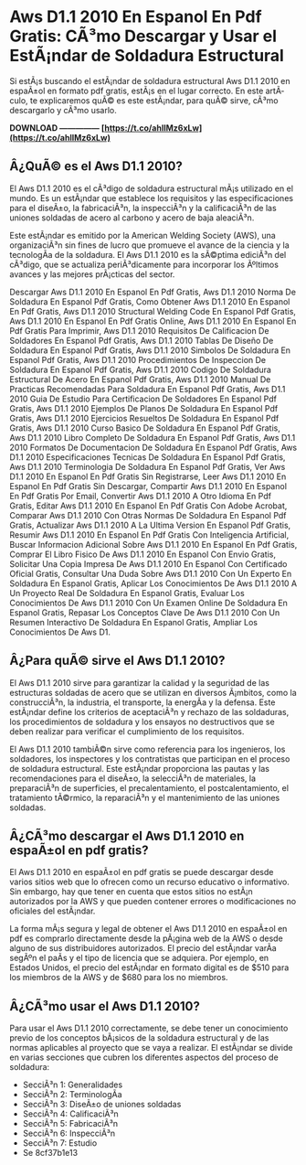 
 
# Aws D1.1 2010 En Espanol En Pdf Gratis: CÃ³mo Descargar y Usar el EstÃ¡ndar de Soldadura Estructural
 
Si estÃ¡s buscando el estÃ¡ndar de soldadura estructural Aws D1.1 2010 en espaÃ±ol en formato pdf gratis, estÃ¡s en el lugar correcto. En este artÃ­culo, te explicaremos quÃ© es este estÃ¡ndar, para quÃ© sirve, cÃ³mo descargarlo y cÃ³mo usarlo.
 
**DOWNLOAD ————— [https://t.co/ahllMz6xLw](https://t.co/ahllMz6xLw)**


 
## Â¿QuÃ© es el Aws D1.1 2010?
 
El Aws D1.1 2010 es el cÃ³digo de soldadura estructural mÃ¡s utilizado en el mundo. Es un estÃ¡ndar que establece los requisitos y las especificaciones para el diseÃ±o, la fabricaciÃ³n, la inspecciÃ³n y la calificaciÃ³n de las uniones soldadas de acero al carbono y acero de baja aleaciÃ³n.
 
Este estÃ¡ndar es emitido por la American Welding Society (AWS), una organizaciÃ³n sin fines de lucro que promueve el avance de la ciencia y la tecnologÃ­a de la soldadura. El Aws D1.1 2010 es la sÃ©ptima ediciÃ³n del cÃ³digo, que se actualiza periÃ³dicamente para incorporar los Ãºltimos avances y las mejores prÃ¡cticas del sector.
 
Descargar Aws D1.1 2010 En Espanol En Pdf Gratis,  Aws D1.1 2010 Norma De Soldadura En Espanol Pdf Gratis,  Como Obtener Aws D1.1 2010 En Espanol En Pdf Gratis,  Aws D1.1 2010 Structural Welding Code En Espanol Pdf Gratis,  Aws D1.1 2010 En Espanol En Pdf Gratis Online,  Aws D1.1 2010 En Espanol En Pdf Gratis Para Imprimir,  Aws D1.1 2010 Requisitos De Calificacion De Soldadores En Espanol Pdf Gratis,  Aws D1.1 2010 Tablas De Diseño De Soldadura En Espanol Pdf Gratis,  Aws D1.1 2010 Simbolos De Soldadura En Espanol Pdf Gratis,  Aws D1.1 2010 Procedimientos De Inspeccion De Soldadura En Espanol Pdf Gratis,  Aws D1.1 2010 Codigo De Soldadura Estructural De Acero En Espanol Pdf Gratis,  Aws D1.1 2010 Manual De Practicas Recomendadas Para Soldadura En Espanol Pdf Gratis,  Aws D1.1 2010 Guia De Estudio Para Certificacion De Soldadores En Espanol Pdf Gratis,  Aws D1.1 2010 Ejemplos De Planos De Soldadura En Espanol Pdf Gratis,  Aws D1.1 2010 Ejercicios Resueltos De Soldadura En Espanol Pdf Gratis,  Aws D1.1 2010 Curso Basico De Soldadura En Espanol Pdf Gratis,  Aws D1.1 2010 Libro Completo De Soldadura En Espanol Pdf Gratis,  Aws D1.1 2010 Formatos De Documentacion De Soldadura En Espanol Pdf Gratis,  Aws D1.1 2010 Especificaciones Tecnicas De Soldadura En Espanol Pdf Gratis,  Aws D1.1 2010 Terminologia De Soldadura En Espanol Pdf Gratis,  Ver Aws D1.1 2010 En Espanol En Pdf Gratis Sin Registrarse,  Leer Aws D1.1 2010 En Espanol En Pdf Gratis Sin Descargar,  Compartir Aws D1.1 2010 En Espanol En Pdf Gratis Por Email,  Convertir Aws D1.1 2010 A Otro Idioma En Pdf Gratis,  Editar Aws D1.1 2010 En Espanol En Pdf Gratis Con Adobe Acrobat,  Comparar Aws D1.1 2010 Con Otras Normas De Soldadura En Espanol Pdf Gratis,  Actualizar Aws D1.1 2010 A La Ultima Version En Espanol Pdf Gratis,  Resumir Aws D1.1 2010 En Espanol En Pdf Gratis Con Inteligencia Artificial,  Buscar Informacion Adicional Sobre Aws D1.1 2010 En Espanol En Pdf Gratis,  Comprar El Libro Fisico De Aws D1.1 2010 En Espanol Con Envio Gratis,  Solicitar Una Copia Impresa De Aws D1.1 2010 En Espanol Con Certificado Oficial Gratis,  Consultar Una Duda Sobre Aws D1.1 2010 Con Un Experto En Soldadura En Espanol Gratis,  Aplicar Los Conocimientos De Aws D1.1 2010 A Un Proyecto Real De Soldadura En Espanol Gratis,  Evaluar Los Conocimientos De Aws D1.1 2010 Con Un Examen Online De Soldadura En Espanol Gratis,  Repasar Los Conceptos Clave De Aws D1.1 2010 Con Un Resumen Interactivo De Soldadura En Espanol Gratis,  Ampliar Los Conocimientos De Aws D1.
 
## Â¿Para quÃ© sirve el Aws D1.1 2010?
 
El Aws D1.1 2010 sirve para garantizar la calidad y la seguridad de las estructuras soldadas de acero que se utilizan en diversos Ã¡mbitos, como la construcciÃ³n, la industria, el transporte, la energÃ­a y la defensa. Este estÃ¡ndar define los criterios de aceptaciÃ³n y rechazo de las soldaduras, los procedimientos de soldadura y los ensayos no destructivos que se deben realizar para verificar el cumplimiento de los requisitos.
 
El Aws D1.1 2010 tambiÃ©n sirve como referencia para los ingenieros, los soldadores, los inspectores y los contratistas que participan en el proceso de soldadura estructural. Este estÃ¡ndar proporciona las pautas y las recomendaciones para el diseÃ±o, la selecciÃ³n de materiales, la preparaciÃ³n de superficies, el precalentamiento, el postcalentamiento, el tratamiento tÃ©rmico, la reparaciÃ³n y el mantenimiento de las uniones soldadas.
 
## Â¿CÃ³mo descargar el Aws D1.1 2010 en espaÃ±ol en pdf gratis?
 
El Aws D1.1 2010 en espaÃ±ol en pdf gratis se puede descargar desde varios sitios web que lo ofrecen como un recurso educativo o informativo. Sin embargo, hay que tener en cuenta que estos sitios no estÃ¡n autorizados por la AWS y que pueden contener errores o modificaciones no oficiales del estÃ¡ndar.
 
La forma mÃ¡s segura y legal de obtener el Aws D1.1 2010 en espaÃ±ol en pdf es comprarlo directamente desde la pÃ¡gina web de la AWS o desde alguno de sus distribuidores autorizados. El precio del estÃ¡ndar varÃ­a segÃºn el paÃ­s y el tipo de licencia que se adquiera. Por ejemplo, en Estados Unidos, el precio del estÃ¡ndar en formato digital es de $510 para los miembros de la AWS y de $680 para los no miembros.
 
## Â¿CÃ³mo usar el Aws D1.1 2010?
 
Para usar el Aws D1.1 2010 correctamente, se debe tener un conocimiento previo de los conceptos bÃ¡sicos de la soldadura estructural y de las normas aplicables al proyecto que se vaya a realizar. El estÃ¡ndar se divide en varias secciones que cubren los diferentes aspectos del proceso de soldadura:
 
- SecciÃ³n 1: Generalidades
- SecciÃ³n 2: TerminologÃ­a
- SecciÃ³n 3: DiseÃ±o de uniones soldadas
- SecciÃ³n 4: CalificaciÃ³n
- SecciÃ³n 5: FabricaciÃ³n
- SecciÃ³n 6: InspecciÃ³n
- SecciÃ³n 7: Estudio
- Se 8cf37b1e13


